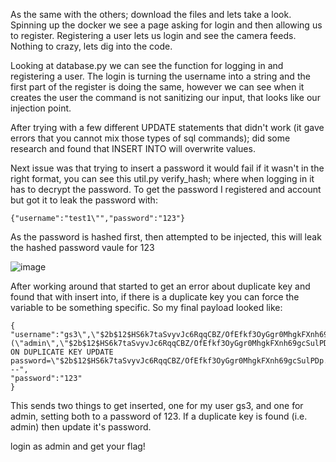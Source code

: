 As the same with the others; download the files and lets take a look. Spinning up the docker we see a page asking for login and then allowing us to register. Registering a user lets us login and see the camera feeds. Nothing to crazy, lets dig into the code.

Looking at database.py we can see the function for logging in and registering a user. The login is turning the username into a string and the first part of the register is doing the same, however we can see when it creates the user the command is not sanitizing our input, that looks like our injection point.

After trying with a few different UPDATE statements that didn't work (it gave errors that you cannot mix those types of sql commands); did some research and found that INSERT INTO will overwrite values.

Next issue was that trying to insert a password it would fail if it wasn't in the right format, you can see this util.py verify_hash; where when logging in it has to decrypt the password. To get the password I registered and account but got it to leak the password with:

```
{"username":"test1\"","password":"123"}
```

As the password is hashed first, then attempted to be injected, this will leak the hashed password vaule for 123

![image](https://user-images.githubusercontent.com/6153549/198417340-0eb4cc41-5462-4338-9f8d-ecd513245818.png)

After working around that started to get an error about duplicate key and found that with insert into, if there is a duplicate key you can force the variable to be something specific. So my final payload looked like:
```
{
"username":"gs3\",\"$2b$12$HS6k7taSvyvJc6RqqCBZ/OfEfkf3OyGgr0MhgkFXnh69gcSulPDp.\"),(\"admin\",\"$2b$12$HS6k7taSvyvJc6RqqCBZ/OfEfkf3OyGgr0MhgkFXnh69gcSulPDp.\") ON DUPLICATE KEY UPDATE password=\"$2b$12$HS6k7taSvyvJc6RqqCBZ/OfEfkf3OyGgr0MhgkFXnh69gcSulPDp.\" --",
"password":"123"
}
```
This sends two things to get inserted, one for my user gs3, and one for admin, setting both to a password of 123. If a duplicate key is found (i.e. admin) then update it's password.

login as admin and get your flag!
